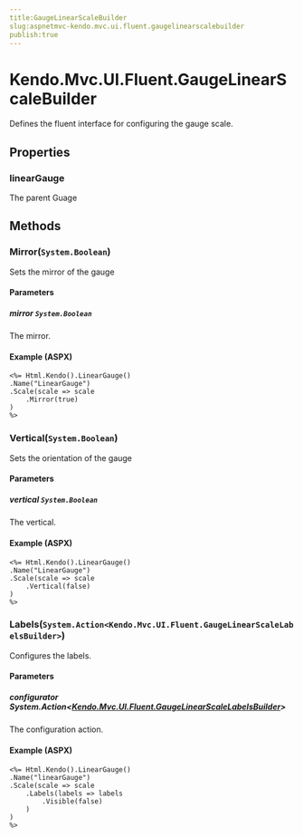 ```yaml
---
title:GaugeLinearScaleBuilder
slug:aspnetmvc-kendo.mvc.ui.fluent.gaugelinearscalebuilder
publish:true
---
```


# Kendo.Mvc.UI.Fluent.GaugeLinearScaleBuilder
Defines the fluent interface for configuring the gauge scale.


## Properties
### linearGauge
The parent Guage



## Methods

### Mirror(`System.Boolean`)
Sets the mirror of the gauge


#### Parameters

##### mirror `System.Boolean`
The mirror.




#### Example (ASPX)
    <%= Html.Kendo().LinearGauge()
    .Name("LinearGauge")
    .Scale(scale => scale
        .Mirror(true)
    )
    %>


### Vertical(`System.Boolean`)
Sets the orientation of the gauge


#### Parameters

##### vertical `System.Boolean`
The vertical.




#### Example (ASPX)
    <%= Html.Kendo().LinearGauge()
    .Name("LinearGauge")
    .Scale(scale => scale
        .Vertical(false)
    )
    %>


### Labels(`System.Action<Kendo.Mvc.UI.Fluent.GaugeLinearScaleLabelsBuilder>`)
Configures the labels.


#### Parameters

##### configurator System.Action<[Kendo.Mvc.UI.Fluent.GaugeLinearScaleLabelsBuilder](/kendo-ui/api/wrappers/aspnet-mvc/Kendo.Mvc.UI.Fluent/GaugeLinearScaleLabelsBuilder)>
The configuration action.




#### Example (ASPX)
    <%= Html.Kendo().LinearGauge()
    .Name("linearGauge")
    .Scale(scale => scale
        .Labels(labels => labels
            .Visible(false)
        )
    )
    %>



